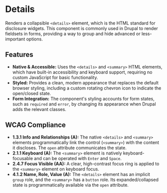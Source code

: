 # Details

Renders a collapsible `<details>` element, which is the HTML standard for
disclosure widgets. This component is commonly used in Drupal to render
fieldsets in forms, providing a way to group and hide advanced or less-important
options.

## Features

- **Native & Accessible:** Uses the `<details>` and `<summary>` HTML elements,
  which have built-in accessibility and keyboard support, requiring no custom
  JavaScript for basic functionality.
- **Styled:** Provides a clean, modern appearance that replaces the default
  browser styling, including a custom rotating chevron icon to indicate the
  open/closed state.
- **Form Integration:** The component's styling accounts for form states, such
  as `required` and `error`, by changing its appearance when Drupal adds the
  relevant classes.

## WCAG Compliance

- **1.3.1 Info and Relationships (A):** The native `<details>` and `<summary>`
  elements programmatically link the control (`<summary>`) with the content it
  discloses. The `open` attribute communicates the state.
- **2.1.1 Keyboard (A):** The `<summary>` element is natively keyboard-focusable
  and can be operated with `Enter` and `Space`.
- **2.4.7 Focus Visible (AA):** A clear, high-contrast focus ring is applied to
  the `<summary>` element on keyboard focus.
- **4.1.2 Name, Role, Value (A):** The `<details>` element has an
  implicit `group` role, and the `<summary>` has a `button` role. Its
  expanded/collapsed state is programmatically available via the `open`
  attribute.
